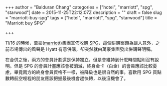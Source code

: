 +++
author = "Balduran Chang"
categories = ["hotel", "marriott", "spg", "starwood"]
date = 2015-11-25T22:12:07Z
description = ""
draft = false
slug = "marriott-buy-spg"
tags = ["hotel", "marriott", "spg", "starwood"]
title = "Marriott buy SPG"

+++


11/16 的時候，萬豪([marriott][])集團宣佈[收購 SPG][marriott_spg]，這個併購案頗為讓人意外，之前市場傳出的風聲是 Hyatt 有意併購，卻突然就由萬豪集團發出併購聲明稿。

在合併之後，兩方的會員計劃還是保持獨立，但是會維持到什麼時間點則沒有說明。但是 SPG 的會員計畫應該會被消滅，終身金卡（白金）的會員應該比較憂慮，畢竟兩方的終身會員資格不一樣，被降級也是很自然的事。喜歡用 SPG 買點數轉航空哩程的朋友應該把握最後機會趕快轉，以後沒機會了。


[marriott]: http://www.marriott.com/
[marriott_spg]: http://news.marriott.com/2015/11/marriott-international-to-acquire-starwood-hotels-resorts-worldwide-creating-the-worlds-largest-hote.html

